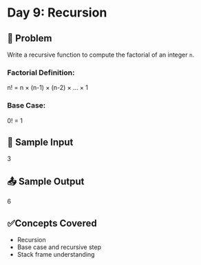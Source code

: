 
# Day 9: Recursion

## 🧠 Problem
Write a recursive function to compute the factorial of an integer `n`.

### Factorial Definition:
n! = n × (n-1) × (n-2) × ... × 1


### Base Case:
0! = 1

## 🧪 Sample Input
3

## 📤 Sample Output
6

## ✅Concepts Covered
- Recursion
- Base case and recursive step
- Stack frame understanding